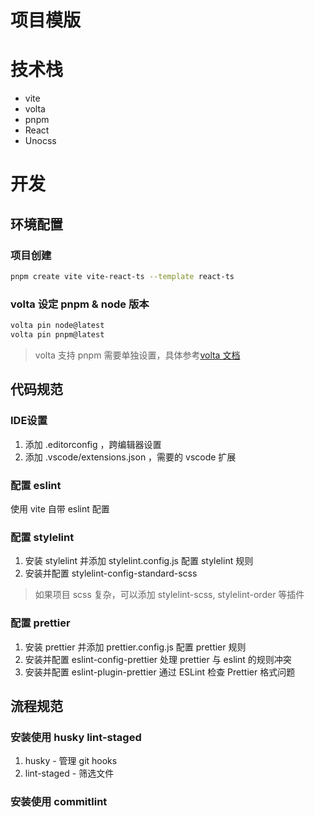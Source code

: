 # 项目模版

# 技术栈

- vite
- volta
- pnpm
- React
- Unocss

# 开发

## 环境配置

### 项目创建

```zsh
pnpm create vite vite-react-ts --template react-ts
```

### volta 设定 pnpm & node 版本

```zsh
volta pin node@latest
volta pin pnpm@latest
```

> volta 支持 pnpm 需要单独设置，具体参考[volta 文档](https://docs.volta.sh/advanced/pnpm)

## 代码规范

### IDE设置

1. 添加 .editorconfig ，跨编辑器设置
2. 添加 .vscode/extensions.json ，需要的 vscode 扩展

### 配置 eslint

使用 vite 自带 eslint 配置

### 配置 stylelint

1. 安装 stylelint 并添加 stylelint.config.js 配置 stylelint 规则
2. 安装并配置 stylelint-config-standard-scss

> 如果项目 scss 复杂，可以添加 stylelint-scss, stylelint-order 等插件

### 配置 prettier

1. 安装 prettier 并添加 prettier.config.js 配置 prettier 规则
2. 安装并配置 eslint-config-prettier 处理 prettier 与 eslint 的规则冲突
3. 安装并配置 eslint-plugin-prettier 通过 ESLint 检查 Prettier 格式问题

## 流程规范

### 安装使用 husky lint-staged

1. husky - 管理 git hooks
2. lint-staged - 筛选文件

### 安装使用 commitlint



